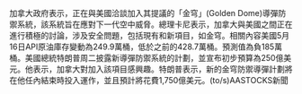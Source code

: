 加拿大政府表示，正在與美國洽談加入其提議的「金穹」(Golden Dome)導彈防禦系統，該系統旨在應對下一代空中威脅。總理卡尼表示，加拿大與美國之間正在進行積極的討論，涉及安全問題，包括現有和新項目，如金穹。相關內容美國5月16日API原油庫存變動為249.9萬桶，低於之前的428.7萬桶。預測值為負185萬桶。美國總統特朗普周二披露新導彈防禦系統的計劃，並宣布初步預算為250億美元。他表示，加拿大對加入該項目感興趣。特朗普表示，新的金穹防禦導彈計劃將在他任內結束時投入運作，並且預計將花費1,750億美元。(to/s)AASTOCKS新聞
